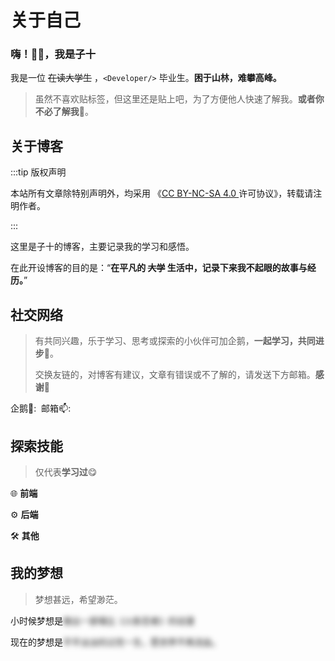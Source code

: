 # 关于自己

### 嗨！👋🏻，我是子十

我是一位 ~~在读大学生~~ ，`<Developer/>` 毕业生。**困于山林，难攀高峰。**

> 虽然不喜欢贴标签，但这里还是贴上吧，为了方便他人快速了解我。**或者你不必了解我**🤔。

<Badge type="tip" text="INTJ" />
<Badge type="danger" text="PESSIMIST" />
<Badge type="warning" text="NARUTO" />
<Badge type="tip" text="余华&史铁生" />
<Badge type="danger" text="思考&好奇&探索" />
<Badge type="warning" text="阅读&写作&听歌&编程&骑行&番剧" />



## 关于博客


:::tip 版权声明

本站所有文章除特别声明外，均采用 《[CC BY-NC-SA 4.0 ](https://creativecommons.org/licenses/by-nc-sa/4.0/deed.zh)许可协议》，转载请注明作者。

:::

这里是子十的博客，主要记录我的学习和感悟。

在此开设博客的目的是：“**在平凡的 ~~大学~~ 生活中，记录下来我不起眼的故事与经历。**”



## 社交网络

> 有共同兴趣，乐于学习、思考或探索的小伙伴可加企鹅，**一起学习，共同进步**🤪。
>
> 交换友链的，对博客有建议，文章有错误或不了解的，请发送下方邮箱。**感谢🙏**

企鹅🐧:<Badge type="tip" text="2084035767" />&nbsp;
邮箱📫:<Badge type="tip" text="jiangtzs@foxmail.com" />



## 探索技能

> 仅代表**学习过**😋

🌐 **前端**
<Badge type="info" text="html" />
<Badge type="info" text="css" />
<Badge type="info" text="javascript" />
<Badge type="info" text="typescript" />
<Badge type="info" text="nodejs" />
<Badge type="info" text="pnpm" />
<Badge type="info" text="sass" />
<Badge type="info" text="tailwindcss" />
<Badge type="info" text="unocss" />
<Badge type="info" text="vue" />
<Badge type="info" text="react" />
<Badge type="info" text="uniapp" />
<Badge type="info" text="pinia" />
<Badge type="info" text="axios" />
<Badge type="info" text="vite" />
<Badge type="info" text="element-plus" />
<Badge type="info" text="primevue" />
<Badge type="info" text="shadcn/ui" />
<Badge type="info" text="hexo" />
<Badge type="info" text="vuepress" />
<Badge type="info" text="vitepress" />

⚙️ **后端**
<Badge type="info" text="c" />
<Badge type="info" text="python" />
<Badge type="info" text="java" />
<Badge type="info" text="rust" />
<Badge type="info" text="maven" />
<Badge type="info" text="springboot" />
<Badge type="info" text="springcloud" />
<Badge type="info" text="springsecurity" />
<Badge type="info" text="flask" />
<Badge type="info" text="fastapi" />
<Badge type="info" text="mysql" />
<Badge type="info" text="postgresql" />
<Badge type="info" text="redis" />
<Badge type="info" text="rabbitmq" />

🛠️ **其他**
<Badge type="info" text="lua" />
<Badge type="info" text="bash" />
<Badge type="info" text="shell" />
<Badge type="info" text="git" />
<Badge type="info" text="github" />
<Badge type="info" text="md" />
<Badge type="info" text="linux" />
<Badge type="info" text="docker" />
<Badge type="info" text="figma" />
<Badge type="info" text="nginx" />
<Badge type="info" text="vscode" />
<Badge type="info" text="cursor" />
<Badge type="info" text="typora" />
<Badge type="info" text="vercel" />



## 我的梦想

> 梦想甚远，希望渺茫。

小时候梦想是<span style="filter: blur(4px);user-select:none;">做出一部堪比《火影忍者》的动漫</span>

现在的梦想是<span style="filter: blur(4px);user-select:none;">平平淡淡的过完一生，愿世界不再流血。</span>



